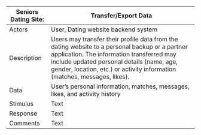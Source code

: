 | Seniors Dating Site:      | Transfer/Export Data |
| ----------- | ----------- |
| Actors | User, Dating website backend system |
| Description | Users may transfer their profile data from the dating website to a personal backup or a partner application. The information transferred may include updated personal details (name, age, gender, location, etc.) or activity information (matches, messages, likes).        |
| Data | User’s personal information, matches, messages, likes, and activity history        |
| Stimulus | Text        |
| Response | Text        |
| Comments | Text        |
